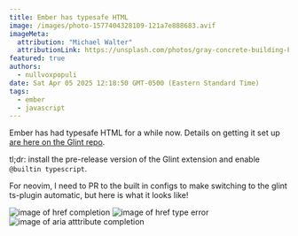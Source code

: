 ```yaml
---
title: Ember has typesafe HTML 
image: /images/photo-1577404328109-121a7e888683.avif
imageMeta:
  attribution: "Michael Walter"
  attributionLink: https://unsplash.com/photos/gray-concrete-building-FhiShZ6eXVQ 
featured: true
authors:
  - nullvoxpopuli
date: Sat Apr 05 2025 12:18:50 GMT-0500 (Eastern Standard Time)
tags:
  - ember
  - javascript
---
```


Ember has had typesafe HTML for a while now. Details on getting it set up [are here on the Glint repo](https://github.com/typed-ember/glint/blob/main/GLINT_V2.md). 

tl;dr: install the pre-release version of the Glint extension and enable `@builtin typescript`.

For neovim, I need to PR to the built in configs to make switching to the glint ts-plugin automatic, but here is what it looks like!

![image of href completion](/images/typesafe-html/href.png)
![image of href type error](/images/typesafe-html/href-error.png)
![image of aria atttribute completion](/images/typesafe-html/aria.png)
